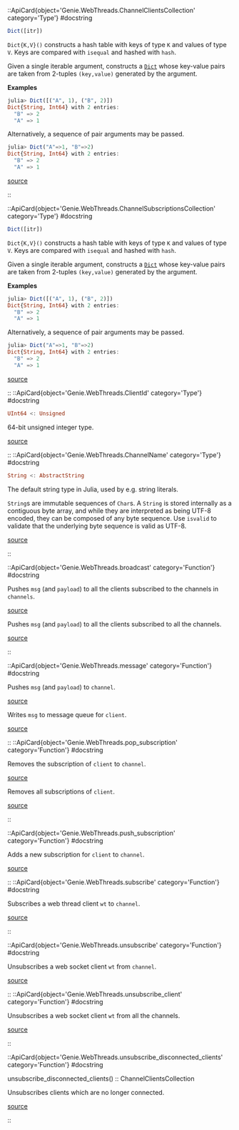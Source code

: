 


 

<UAlert title='Missing docstring for  `CLIENTS`. '/>



 

<UAlert title='Missing docstring for  `MESSAGE_QUEUE`. '/>



 

<UAlert title='Missing docstring for  `SUBSCRIPTIONS`. '/>



 

<UAlert title='Missing docstring for  `ChannelClient`. '/>


::ApiCard{object='Genie.WebThreads.ChannelClientsCollection' category='Type'}
#docstring



```julia
Dict([itr])
```


`Dict{K,V}()` constructs a hash table with keys of type `K` and values of type `V`. Keys are compared with `isequal` and hashed with `hash`.

Given a single iterable argument, constructs a [`Dict`](/API/cookies#Base.Dict) whose key-value pairs are taken from 2-tuples `(key,value)` generated by the argument.

**Examples**

```julia
julia> Dict([("A", 1), ("B", 2)])
Dict{String, Int64} with 2 entries:
  "B" => 2
  "A" => 1
```


Alternatively, a sequence of pair arguments may be passed.

```julia
julia> Dict("A"=>1, "B"=>2)
Dict{String, Int64} with 2 entries:
  "B" => 2
  "A" => 1
```



[source](https://github.com/JuliaLang/julia/blob/bed2cd540a11544ed4be381d471bbf590f0b745e/base/dict.jl#L31-L56)

::

 

<UAlert title='Missing docstring for  `ChannelMessage`. '/>


::ApiCard{object='Genie.WebThreads.ChannelSubscriptionsCollection' category='Type'}
#docstring



```julia
Dict([itr])
```


`Dict{K,V}()` constructs a hash table with keys of type `K` and values of type `V`. Keys are compared with `isequal` and hashed with `hash`.

Given a single iterable argument, constructs a [`Dict`](/API/cookies#Base.Dict) whose key-value pairs are taken from 2-tuples `(key,value)` generated by the argument.

**Examples**

```julia
julia> Dict([("A", 1), ("B", 2)])
Dict{String, Int64} with 2 entries:
  "B" => 2
  "A" => 1
```


Alternatively, a sequence of pair arguments may be passed.

```julia
julia> Dict("A"=>1, "B"=>2)
Dict{String, Int64} with 2 entries:
  "B" => 2
  "A" => 1
```



[source](https://github.com/JuliaLang/julia/blob/bed2cd540a11544ed4be381d471bbf590f0b745e/base/dict.jl#L31-L56)

::
::ApiCard{object='Genie.WebThreads.ClientId' category='Type'}
#docstring



```julia
UInt64 <: Unsigned
```


64-bit unsigned integer type.


[source](https://github.com/JuliaLang/julia/blob/bed2cd540a11544ed4be381d471bbf590f0b745e/base/docs/basedocs.jl#L2021-L2025)

::
::ApiCard{object='Genie.WebThreads.ChannelName' category='Type'}
#docstring



```julia
String <: AbstractString
```


The default string type in Julia, used by e.g. string literals.

`String`s are immutable sequences of `Char`s. A `String` is stored internally as a contiguous byte array, and while they are interpreted as being UTF-8 encoded, they can be composed of any byte sequence. Use `isvalid` to validate that the underlying byte sequence is valid as UTF-8.


[source](https://github.com/JuliaLang/julia/blob/bed2cd540a11544ed4be381d471bbf590f0b745e/base/strings/string.jl#L34-L43)

::

 

<UAlert title='Missing docstring for  `MessagePayload`. '/>


::ApiCard{object='Genie.WebThreads.broadcast' category='Function'}
#docstring



Pushes `msg` (and `payload`) to all the clients subscribed to the channels in `channels`.


[source](https://github.com/GenieFramework/Genie.jl/blob/v5.30.5/src/WebThreads.jl#L217-L219)



Pushes `msg` (and `payload`) to all the clients subscribed to all the channels.


[source](https://github.com/GenieFramework/Genie.jl/blob/v5.30.5/src/WebThreads.jl#L252-L254)

::

 

<UAlert title='Missing docstring for  `channels`. '/>



 

<UAlert title='Missing docstring for  `clients`. '/>



 

<UAlert title='Missing docstring for  `connected_clients`. '/>



 

<UAlert title='Missing docstring for  `disconnected_clients`. '/>


::ApiCard{object='Genie.WebThreads.message' category='Function'}
#docstring



Pushes `msg` (and `payload`) to `channel`.


[source](https://github.com/GenieFramework/Genie.jl/blob/v5.30.5/src/WebThreads.jl#L264-L266)



Writes `msg` to message queue for `client`.


[source](https://github.com/GenieFramework/Genie.jl/blob/v5.30.5/src/WebThreads.jl#L274-L276)

::
::ApiCard{object='Genie.WebThreads.pop_subscription' category='Function'}
#docstring



Removes the subscription of `client` to `channel`.


[source](https://github.com/GenieFramework/Genie.jl/blob/v5.30.5/src/WebThreads.jl#L185-L187)



Removes all subscriptions of `client`.


[source](https://github.com/GenieFramework/Genie.jl/blob/v5.30.5/src/WebThreads.jl#L205-L207)

::

 

<UAlert title='Missing docstring for  `pull`. '/>



 

<UAlert title='Missing docstring for  `push`. '/>


::ApiCard{object='Genie.WebThreads.push_subscription' category='Function'}
#docstring



Adds a new subscription for `client` to `channel`.


[source](https://github.com/GenieFramework/Genie.jl/blob/v5.30.5/src/WebThreads.jl#L166-L168)

::
::ApiCard{object='Genie.WebThreads.subscribe' category='Function'}
#docstring



Subscribes a web thread client `wt` to `channel`.


[source](https://github.com/GenieFramework/Genie.jl/blob/v5.30.5/src/WebThreads.jl#L78-L80)

::

 

<UAlert title='Missing docstring for  `subscriptions`. '/>



 

<UAlert title='Missing docstring for  `timestamp_client`. '/>


::ApiCard{object='Genie.WebThreads.unsubscribe' category='Function'}
#docstring



Unsubscribes a web socket client `wt` from `channel`.


[source](https://github.com/GenieFramework/Genie.jl/blob/v5.30.5/src/WebThreads.jl#L96-L98)

::
::ApiCard{object='Genie.WebThreads.unsubscribe_client' category='Function'}
#docstring



Unsubscribes a web socket client `wt` from all the channels.


[source](https://github.com/GenieFramework/Genie.jl/blob/v5.30.5/src/WebThreads.jl#L111-L113)

::

 

<UAlert title='Missing docstring for  `unsubscribe_clients`. '/>


::ApiCard{object='Genie.WebThreads.unsubscribe_disconnected_clients' category='Function'}
#docstring



unsubscribe_disconnected_clients() :: ChannelClientsCollection

Unsubscribes clients which are no longer connected.


[source](https://github.com/GenieFramework/Genie.jl/blob/v5.30.5/src/WebThreads.jl#L132-L136)

::

 

<UAlert title='Missing docstring for  `webthreads`. '/>


